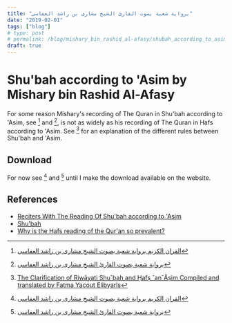 ```yaml
---
title: "برواية شعبة بصوت القارئ الشيخ مشارى بن راشد العفاسى"
date: "2019-02-01"
tags: ["blog"]
# type: post
# permalink: /blog/mishary_bin_rashid_al-afasy/shubah_according_to_asim
draft: true
---
```

# Shu'bah according to 'Asim by Mishary bin Rashid Al-Afasy <Badge text="WIP" type="warn"/>

For some reason Mishary's recording of The Quran in Shu'bah according to 'Asim, see [^1] and [^2], is not as widely as his recording of The Quran in Hafs according to 'Asim. See [^3] for an explanation of the different rules between Shu'bah and 'Asim.

## Download

For now see [^1] and [^2] until I make the download available on the website.

<!-- ### Archive

### Invidial Surahs

## Listen

### Entire Quran

### Individual Surahs -->

## References

* [Reciters With The Reading Of Shu'bah according to 'Asim](https://www.noble-coran.fr/ecouter/riwayah/2-shubah-selon-asim)
* [Shu'bah](https://en.wikipedia.org/wiki/Shu%27bah)
* [Why is the Hafs reading of the Qur'an so prevalent?](https://islam.stackexchange.com/questions/13195/why-is-the-hafs-reading-of-the-quran-so-prevalent)

[^1]: [القران الكريم برواية شعبة بصوت الشيخ مشارى بن راشد العفاسى](https://www.youtube.com/playlist?list=PLEf0NxJO26xsMg5tuzTqIHBY9332H2IU2)
[^2]: [برواية شعبة بصوت القارئ الشيخ مشارى بن راشد العفاسى](https://www.abdwap2.com/mp3/mp3/%D8%A8%D8%B1%D9%88%D8%A7%D9%8A%D8%A9-%D8%B4%D8%B9%D8%A8%D8%A9-%D8%A8%D8%B5%D9%88%D8%AA-%D8%A7%D9%84%D9%82%D8%A7%D8%B1%D8%A6-%D8%A7%D9%84%D8%B4%D9%8A%D8%AE-%D9%85%D8%B4%D8%A7%D8%B1%D9%89-%D8%A8%D9%86-%D8%B1%D8%A7%D8%B4%D8%AF-%D8%A7%D9%84%D8%B9%D9%81%D8%A7%D8%B3%D9%89.html)
[^3]: [The Clarification of Riwāyati Shu˘bah and Ḥafṣ ˘an˘Āṣim Compiled and translated by Fatma Yacout Elibyarls](https://www.scribd.com/document/368787050/Usul-Aasim-Hafs-and-Shu-Bah)

